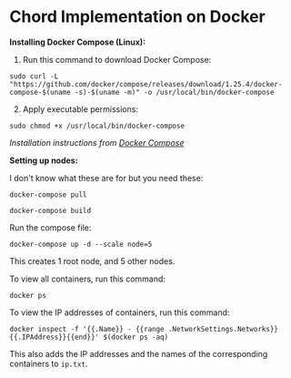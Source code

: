 # Chord Implementation on Docker
**Installing Docker Compose (Linux):**
1. Run this command to download Docker Compose:
```
sudo curl -L "https://github.com/docker/compose/releases/download/1.25.4/docker-compose-$(uname -s)-$(uname -m)" -o /usr/local/bin/docker-compose
```
2. Apply executable permissions:
```
sudo chmod +x /usr/local/bin/docker-compose
```
*Installation instructions from [Docker Compose](https://docs.docker.com/compose/install/)*

**Setting up nodes:**

I don't know what these are for but you need these:
```
docker-compose pull
```
```
docker-compose build
```

Run the compose file:
```
docker-compose up -d --scale node=5
```
This creates 1 root node, and 5 other nodes.

To view all containers, run this command:
```
docker ps
```

To view the IP addresses of containers, run this command:
```
docker inspect -f '{{.Name}} - {{range .NetworkSettings.Networks}}{{.IPAddress}}{{end}}' $(docker ps -aq)
```
This also adds the IP addresses and the names of the corresponding containers to `ip.txt`.
